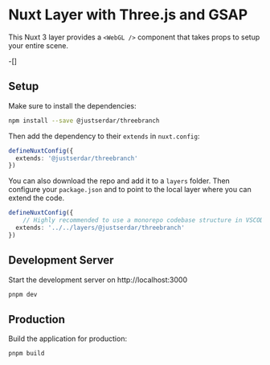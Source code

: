# Nuxt Layer with Three.js and GSAP

This Nuxt 3 layer provides a `<WebGL />` component that takes props to setup your entire scene.

-[]

## Setup
Make sure to install the dependencies:
```bash
npm install --save @justserdar/threebranch
```
Then add the dependency to their `extends` in `nuxt.config`:
```ts
defineNuxtConfig({
  extends: '@justserdar/threebranch'
})
```
You can also download the repo and add it to a `layers` folder.
Then configure your `package.json` and to point to the local layer where you can extend the code. 
```ts
defineNuxtConfig({
    // Highly recommended to use a monorepo codebase structure in VSCODE when using layers and monorepo packages.
  extends: '../../layers/@justserdar/threebranch'
})
```
## Development Server
Start the development server on http://localhost:3000
```bash
pnpm dev
```
## Production
Build the application for production:
```bash
pnpm build
```